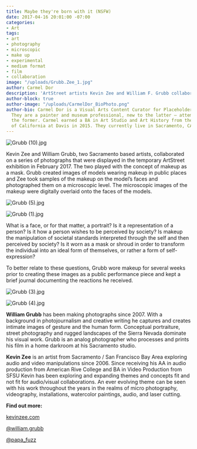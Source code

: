 ```yaml
---
title: Maybe they're born with it (NSFW)
date: 2017-04-16 20:01:00 -07:00
categories:
- Art
tags:
- art
- photography
- microscopic
- make up
- experimental
- medium format
- film
- collaboration
image: "/uploads/Grubb.Zee_1.jpg"
author: Carmel Dor
description: 'ArtStreet artists Kevin Zee and William F. Grubb collaborate on a series '
author-block: true
author-image: "/uploads/CarmelDor_BioPhoto.png"
author-bio: Carmel Dor is a Visual Arts Content Curator for Placeholder Magazine.
  They are a painter and museum professional, new to the latter – attempting to navigate
  the former. Carmel earned a BA in Art Studio and Art History from the University
  of California at Davis in 2015. They currently live in Sacramento, CA.
---
```


![Grubb (10).jpg](/uploads/Grubb%20(10).jpg)

Kevin Zee and William Grubb, two Sacramento based artists, collaborated on a series of photographs that were displayed in the temporary ArtStreet exhibition in February 2017. The two played with the concept of makeup as a mask. Grubb created images of models wearing makeup in public places and Zee took samples of the makeup on the model’s faces and photographed them on a microscopic level. The microscopic images of the makeup were digitally overlaid onto the faces of the models.

![Grubb (5).jpg](/uploads/Grubb%20(5).jpg)

![Grubb (1).jpg](/uploads/Grubb%20(1).jpg)

What is a face, or for that matter, a portrait? Is it a representation of a person? Is it how a person wishes to be perceived by society? Is makeup the manipulation of societal standards interpreted through the self and then perceived by society? Is it worn as a mask or shroud in order to transform the individual into an ideal form of themselves, or rather a form of self-expression?

To better relate to these questions, Grubb wore makeup for several weeks prior to creating these images as a public performance piece and kept a brief journal documenting the reactions he received.

![Grubb (3).jpg](/uploads/Grubb%20(3).jpg)

![Grubb (4).jpg](/uploads/Grubb%20(4).jpg)


**William Grubb** has been making photographs since 2007. With a background in photojournalism and creative writing he captures and creates intimate images of gesture and the human form. Conceptual portraiture, street photography and rugged landscapes of the Sierra Nevada dominate his visual work. Grubb is an analog photographer who processes and prints his film in a home darkroom at his Sacramento studio.

**Kevin Zee** is an artist from Sacramento / San Francisco Bay Area exploring audio and video manipulations since 2006. Since receiving his AA in audio production from American Rive College and BA in Video Production from SFSU Kevin has been exploring and expanding themes and concepts fit and not fit for audio/visual collaborations. An ever evolving theme can be seen with his work throughout the years in the realms of micro photography, videography, installations, watercolor paintings, audio, and laser cutting.


**Find out more:**

[kevinzee.com](www.kevinzee.com)

[@william.grubb](https://www.instagram.com/william.grubb/)

[@papa_fuzz](https://www.instagram.com/papa_fuzz/)
